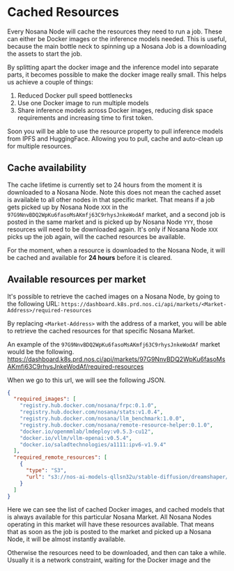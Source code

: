 # Cached Resources

Every Nosana Node will cache the resources they need to run a job. 
These can either be Docker images or the inference models needed. 
This is useful, because the main bottle neck to spinning up a Nosana Job is a downloading the assets to start the job.


By splitting apart the docker image and the inference model into separate parts, it becomes possible to make the docker image really small. 
This helps us achieve a couple of things:

1. Reduced Docker pull speed bottlenecks
2. Use one Docker image to run multiple models
3. Share inference models across Docker images, reducing disk space requirements and increasing time to first token.

Soon you will be able to use the resource property to pull inference models from IPFS and HuggingFace.
Allowing you to pull, cache and auto-clean up for multiple resources.

## Cache availability

The cache lifetime is currently set to 24 hours from the moment it is downloaded to a Nosana Node.
Note this does not mean the cached asset is available to all other nodes in that specific market.
That means if a job gets picked up by Nosana Node `XXX` in the `97G9NnvBDQ2WpKu6fasoMsAKmfj63C9rhysJnkeWodAf` market, and a second job is posted in the same market and is picked up by Nosana Node `YYY`, those resources will need to be downloaded again.
It's only if Nosana Node `XXX` picks up the job again, will the cached resources be available.

For the moment, when a resource is downloaded to the Nosana Node, it will be cached and available for **24 hours** before it is cleared. 



## Available resources per market

It's possible to retrieve the cached images on a Nosana Node, by going to the following URL:
`https://dashboard.k8s.prd.nos.ci/api/markets/<Market-Address>/required-resources`

By replacing `<Market-Address>` with the address of a market, you will be able to retrieve the cached resources for that specific Nosana Market.

An example of the `97G9NnvBDQ2WpKu6fasoMsAKmfj63C9rhysJnkeWodAf` market would be the following.
https://dashboard.k8s.prd.nos.ci/api/markets/97G9NnvBDQ2WpKu6fasoMsAKmfj63C9rhysJnkeWodAf/required-resources

When we go to this url, we will see the following JSON. 

```json
{
  "required_images": [
    "registry.hub.docker.com/nosana/frpc:0.1.0",
    "registry.hub.docker.com/nosana/stats:v1.0.4",
    "registry.hub.docker.com/nosana/llm_benchmark:1.0.0",
    "registry.hub.docker.com/nosana/remote-resource-helper:0.1.0",
    "docker.io/openmmlab/lmdeploy:v0.5.3-cu12",
    "docker.io/vllm/vllm-openai:v0.5.4",
    "docker.io/saladtechnologies/a1111:ipv6-v1.9.4"
  ],
  "required_remote_resources": [
    {
      "type": "S3",
      "url": "s3://nos-ai-models-qllsn32u/stable-diffusion/dreamshaper/8"
    }
  ]
}
```

Here we can see the list of cached Docker images, and cached models that is always available for this particular Nosana Market. All Nosana Nodes operating in this market will have these resources available. That means that as soon as the job is posted to the market and picked up a Nosana Node, it will be almost instantly available.

Otherwise the resources need to be downloaded, and then can take a while. Usually it is a network constraint, waiting for the Docker image and the 

